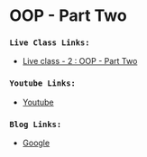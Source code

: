 # OOP - Part Two

### `Live Class Links:`

- [Live class - 2 : OOP - Part Two](https://drive.google.com/drive/folders/1Einu1fMcEPy57JAn2-blvNKm4DE_08kS)

### `Youtube Links:`

- [Youtube](www.youtube.com)

### `Blog Links:`

- [Google](www.google.com)
